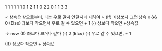 1 1 1 1 1
1 0 1 2 1
1 0 2 2 0
1 1 3 3

< 상속은 상으로부터, 좌는 우로 갈지 안갈지에 대하여 >
(If) 좌상보다 크면 상속 x && 0
(Else) 좌보다 작으면서 우로 갈 수 있으면 + 1
(-) 상보다 작으면 +상속값

-> new
(If) 좌보다 크거나 같다
(-) 0
(Else)
(-) 우로 갈 수 있으면, = 1

(If) 상보다 작으면 + 상속값
